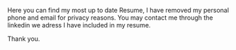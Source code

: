 Here you can find my most up to date Resume, I have removed my personal phone and email for privacy reasons. You may contact me through the linkedin we adress I have included in my resume. 

Thank you. 
